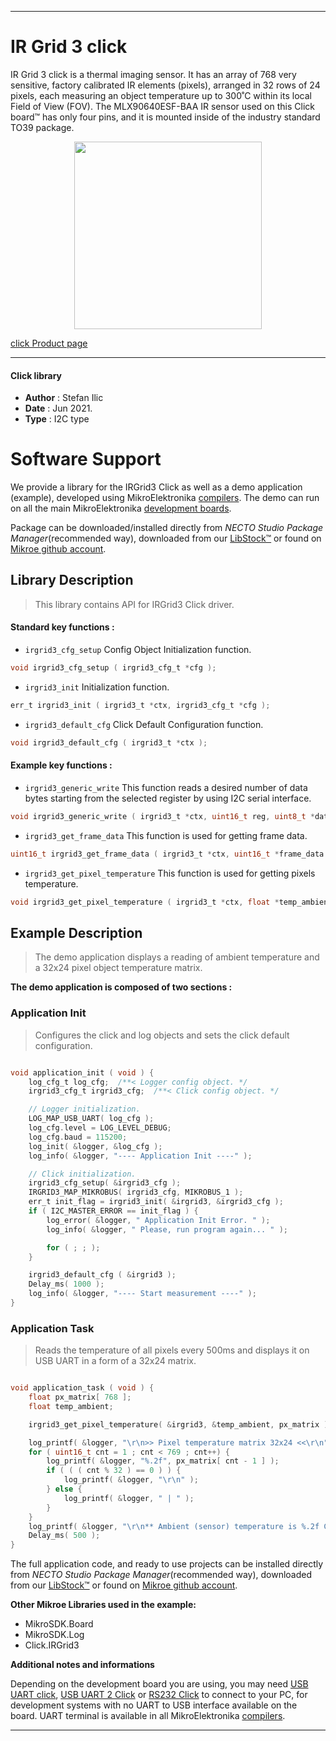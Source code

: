 
---
# IR Grid 3 click

IR Grid 3 click is a thermal imaging sensor. It has an array of 768 very sensitive, factory calibrated IR elements (pixels), arranged in 32 rows of 24 pixels, each measuring an object temperature up to 300˚C within its local Field of View (FOV). The MLX90640ESF-BAA IR sensor used on this Click board™ has only four pins, and it is mounted inside of the industry standard TO39 package. 

<p align="center">
  <img src="https://download.mikroe.com/images/click_for_ide/irgrid3_click.png" height=300px>
</p>

[click Product page](https://www.mikroe.com/ir-grid-3-click)

---


#### Click library

- **Author**        : Stefan Ilic
- **Date**          : Jun 2021.
- **Type**          : I2C type


# Software Support

We provide a library for the IRGrid3 Click
as well as a demo application (example), developed using MikroElektronika
[compilers](https://www.mikroe.com/necto-studio).
The demo can run on all the main MikroElektronika [development boards](https://www.mikroe.com/development-boards).

Package can be downloaded/installed directly from *NECTO Studio Package Manager*(recommended way), downloaded from our [LibStock&trade;](https://libstock.mikroe.com) or found on [Mikroe github account](https://github.com/MikroElektronika/mikrosdk_click_v2/tree/master/clicks).

## Library Description

> This library contains API for IRGrid3 Click driver.

#### Standard key functions :

- `irgrid3_cfg_setup` Config Object Initialization function.
```c
void irgrid3_cfg_setup ( irgrid3_cfg_t *cfg );
```

- `irgrid3_init` Initialization function.
```c
err_t irgrid3_init ( irgrid3_t *ctx, irgrid3_cfg_t *cfg );
```

- `irgrid3_default_cfg` Click Default Configuration function.
```c
void irgrid3_default_cfg ( irgrid3_t *ctx );
```

#### Example key functions :

- `irgrid3_generic_write` This function reads a desired number of data bytes starting from the selected register by using I2C serial interface.
```c
void irgrid3_generic_write ( irgrid3_t *ctx, uint16_t reg, uint8_t *data_buf, uint16_t len );
```

- `irgrid3_get_frame_data` This function is used for getting frame data.
```c
uint16_t irgrid3_get_frame_data ( irgrid3_t *ctx, uint16_t *frame_data );
```

- `irgrid3_get_pixel_temperature` This function is used for getting pixels temperature.
```c
void irgrid3_get_pixel_temperature ( irgrid3_t *ctx, float *temp_ambient, float *pixel_temp );
```

## Example Description

> The demo application displays a reading of ambient temperature and a 32x24 pixel object temperature matrix.

**The demo application is composed of two sections :**

### Application Init

> Configures the click and log objects and sets the click default configuration.

```c

void application_init ( void ) {
    log_cfg_t log_cfg;  /**< Logger config object. */
    irgrid3_cfg_t irgrid3_cfg;  /**< Click config object. */

    // Logger initialization.
    LOG_MAP_USB_UART( log_cfg );
    log_cfg.level = LOG_LEVEL_DEBUG;
    log_cfg.baud = 115200;
    log_init( &logger, &log_cfg );
    log_info( &logger, "---- Application Init ----" );

    // Click initialization.
    irgrid3_cfg_setup( &irgrid3_cfg );
    IRGRID3_MAP_MIKROBUS( irgrid3_cfg, MIKROBUS_1 );
    err_t init_flag = irgrid3_init( &irgrid3, &irgrid3_cfg );
    if ( I2C_MASTER_ERROR == init_flag ) {
        log_error( &logger, " Application Init Error. " );
        log_info( &logger, " Please, run program again... " );

        for ( ; ; );
    }

    irgrid3_default_cfg ( &irgrid3 );
    Delay_ms( 1000 );
    log_info( &logger, "---- Start measurement ----" );
}

```

### Application Task

> Reads the temperature of all pixels every 500ms and displays it on USB UART in a form of a 32x24 matrix.

```c

void application_task ( void ) {
    float px_matrix[ 768 ];
    float temp_ambient;

    irgrid3_get_pixel_temperature( &irgrid3, &temp_ambient, px_matrix );

    log_printf( &logger, "\r\n>> Pixel temperature matrix 32x24 <<\r\n" );
    for ( uint16_t cnt = 1 ; cnt < 769 ; cnt++) {
        log_printf( &logger, "%.2f", px_matrix[ cnt - 1 ] );
        if ( ( ( cnt % 32 ) == 0 ) ) {
            log_printf( &logger, "\r\n" );
        } else {
            log_printf( &logger, " | " );
        }
    }
    log_printf( &logger, "\r\n** Ambient (sensor) temperature is %.2f Celsius\r\n", temp_ambient );
    Delay_ms( 500 );
}

```


The full application code, and ready to use projects can be installed directly from *NECTO Studio Package Manager*(recommended way), downloaded from our [LibStock&trade;](https://libstock.mikroe.com) or found on [Mikroe github account](https://github.com/MikroElektronika/mikrosdk_click_v2/tree/master/clicks).

**Other Mikroe Libraries used in the example:**

- MikroSDK.Board
- MikroSDK.Log
- Click.IRGrid3

**Additional notes and informations**

Depending on the development board you are using, you may need
[USB UART click](https://www.mikroe.com/usb-uart-click),
[USB UART 2 Click](https://www.mikroe.com/usb-uart-2-click) or
[RS232 Click](https://www.mikroe.com/rs232-click) to connect to your PC, for
development systems with no UART to USB interface available on the board. UART
terminal is available in all MikroElektronika
[compilers](https://shop.mikroe.com/compilers).

---
